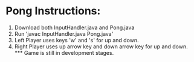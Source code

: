 # Pong Instructions:
1. Download both InputHandler.java and Pong.java
2. Run 'javac InputHandler.java Pong.java'
3. Left Player uses keys 'w' and 's' for up and down.
4. Right Player uses up arrow key and down arrow key for up and down.
*** Game is still in development stages.
